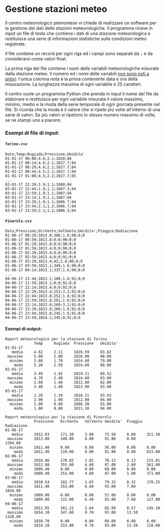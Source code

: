 # Gestione stazioni meteo

Il centro meteorologico piemontese vi chiede di realizzare un software per la gestione dei dati delle stazioni meteorologiche. Il programma riceve in input un file di testo che contiene i dati di una stazione meteorologica e restituisce una serie di informazioni statistiche sulle condizioni meteo registrate.

Il file contiene un record per ogni riga ed i campi sono separati da `;` e da 
considerarsi come valori float.

La prima riga del file contiene i nomi delle variabili meteorologiche misurate 
dalla stazione meteo. Il numero ed i nomi delle variabili <u>non sono noti a priori</u>: 
l'unica colonna nota è la prima contenente data e ora della misurazione. La lunghezza massima di ogni variabile è 25 caratteri.

Il centro vuole un programma Python che prenda in input il nome del file da
elaborare e restituisca per ogni variabile misurata il valore massimo, minimo, 
medio e la moda della serie temporale di ogni giornata presente nel file. 
Si ricorda che la moda è il valore che si ripete più volte all'interno di una 
serie di valori. Se più valori si ripetono lo stesso numero massimo di volte, 
se ne stampi uno a piacere.

### Esempi di file di input:

#### `Torino.csv`

    Data;Temp;Rugiada;Pressione;Umidita'
    01-01-17 00:00;4.6;2.1;1028;84
    01-01-17 00:14;4.6;2.1;1027.7;84
    01-01-17 00:29;4.6;2.1;1027.7;84
    01-01-17 00:44;4.5;2.1;1027.7;84
    01-01-17 01:00;4.5;2.2;1027.7;85
    ...
    03-01-17 22:29;1.9;1.1;1008;94
    03-01-17 22:44;1.9;1.1;1007.3;94
    03-01-17 22:59;1.9;1.1;1007;94
    03-01-17 23:14;1.9;1.1;1007;94
    03-01-17 23:29;1.9;1.1;1006.7;94
    03-01-17 23:44;2.1;1.2;1006.7;94
    03-01-17 23:59;2.1;1.2;1006.3;94

#### `Pinerolo.csv`

    Data;Pressione;DirVento;VelVento;Umidita';Pioggia;Radiazione
    01-06-17 00:29;1013.8;306;1.6;90;0;0
    01-06-17 00:59;1013.8;0;0;90;0;0
    01-06-17 01:29;1013.8;0;0;90;0;0
    01-06-17 01:59;1013.4;0;0;90;0;0
    01-06-17 02:29;1013.4;0;0;90;0;0
    01-06-17 02:59;1013.4;0;0;91;0;0
    01-06-17 03:29;1013.4;42;1.6;90;0;0
    01-06-17 03:59;1013.1;349;1.6;90;0;0
    01-06-17 04:14;1013.1;337;1.6;90;0;0
    ...
    04-06-17 21:44;1013.1;106;1.6;92;0;0
    04-06-17 21:59;1013.1;0;0;92;0;0
    04-06-17 22:14;1013.4;0;0;92;0;0
    04-06-17 22:29;1013.4;253;3.2;92;0;0
    04-06-17 22:44;1013.8;252;1.6;92;0;0
    04-06-17 22:59;1013.8;261;1.6;92;0;0
    04-06-17 23:14;1013.8;269;3.2;92;0;0
    04-06-17 23:29;1013.8;260;1.6;92;0;0
    04-06-17 23:44;1013.8;245;1.6;91;0;0
    04-06-17 23:59;1014.1;245;0;91;0;0

#### Esempi di output:

    Report meteorologico per la stazione di Torino
                 Temp     Rugiada  Pressione   Umidita' 
    01-01-17
       media     4.62     2.11     1026.59     83.82
     massimo     5.60     2.80     1028.00     88.00
      minimo     3.60     1.70     1024.60     79.00
        moda     5.20     2.50     1024.60     88.00
    02-01-17
       media     3.49     1.92     1019.11     89.52
     massimo     4.70     2.40     1024.60     93.00
      minimo     2.60     1.40     1012.80     82.00
        moda     3.40     1.40     1023.90     93.00
    03-01-17
       media     2.28     1.34     1010.31     93.43
     massimo     2.90     1.90     1012.80     94.00
      minimo     1.80     0.80     1006.30     93.00
        moda     1.80     0.80     1011.10     94.00

    Report meteorologico per la stazione di Pinerolo
                 Pressione   DirVento   VelVento Umidita'  Pioggia  Radiazione 
    01-06-17
       media     1012.83     171.30     3.08     73.50     0.00     311.38
     massimo     1013.80     349.00     8.00     91.00     0.00     1294.00
      minimo     1011.40     0.00       0.00     56.00     0.00     0.00
        moda     1011.40     119.00     8.00     91.00     0.00     633.00
    02-06-17
       media     1010.86     170.82     1.82     78.13     0.13     131.81
     massimo     1012.80     355.00     4.80     87.00     2.80     561.00
      minimo     1009.40     0.00       0.00     68.00     0.00     0.00
        moda     1009.40     253.00     4.80     87.00     1.80     371.00
    03-06-17
       media     1010.54     182.77     1.65     79.32     0.32     178.25
     massimo     1011.40     353.00     6.40     93.00     7.60     1034.00
      minimo     1009.00     0.00       0.00     57.00     0.00     0.00
        moda     1009.00     122.00     6.40     93.00     7.60     127.00
    04-06-17
       media     1011.95     161.22     2.64     85.99     0.57     145.10
     massimo     1014.10     347.00     9.70     93.00     13.50    1320.00
      minimo     1010.70     0.00       0.00     69.00     0.00     0.00
        moda     1014.10     253.00     9.70     93.00     13.50    118.00
